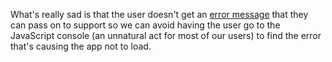 What's really sad is that the user doesn't get an <a href="http://scripting.com/images/2020/02/03/privacyBadgerMessage.png">error message</a> that they can pass on to support so we can avoid having the user go to the JavaScript console (an unnatural act for most of our users) to find the error that's causing the app not to load. 

